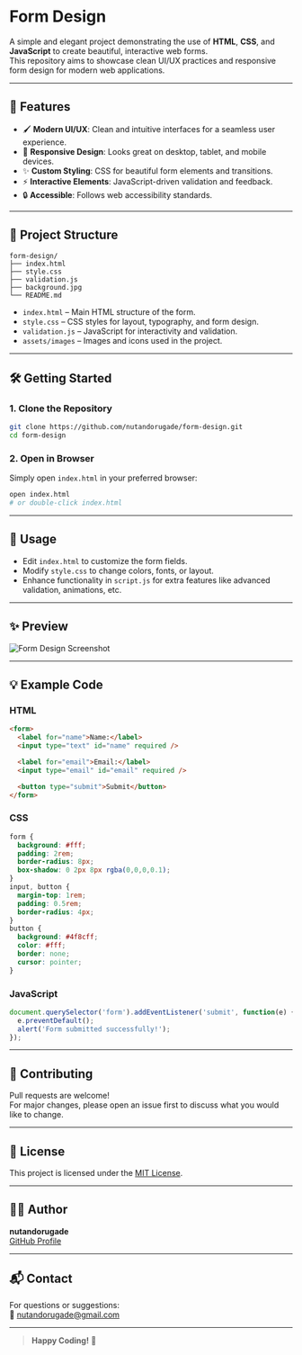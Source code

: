 # Form Design

A simple and elegant project demonstrating the use of **HTML**, **CSS**, and **JavaScript** to create beautiful, interactive web forms.  
This repository aims to showcase clean UI/UX practices and responsive form design for modern web applications.

---

## 🚀 Features

- 🖌️ **Modern UI/UX**: Clean and intuitive interfaces for a seamless user experience.
- 🎨 **Responsive Design**: Looks great on desktop, tablet, and mobile devices.
- ✨ **Custom Styling**: CSS for beautiful form elements and transitions.
- ⚡ **Interactive Elements**: JavaScript-driven validation and feedback.
- 🔒 **Accessible**: Follows web accessibility standards.

---

## 📂 Project Structure

```text
form-design/
├── index.html
├── style.css
├── validation.js
├── background.jpg
└── README.md
```

- `index.html` – Main HTML structure of the form.
- `style.css` – CSS styles for layout, typography, and form design.
- `validation.js` – JavaScript for interactivity and validation.
- `assets/images` – Images and icons used in the project.

---

## 🛠️ Getting Started

### 1. Clone the Repository

```bash
git clone https://github.com/nutandorugade/form-design.git
cd form-design
```

### 2. Open in Browser

Simply open `index.html` in your preferred browser:

```bash
open index.html
# or double-click index.html
```

---

## 📝 Usage

- Edit `index.html` to customize the form fields.
- Modify `style.css` to change colors, fonts, or layout.
- Enhance functionality in `script.js` for extra features like advanced validation, animations, etc.

---

## ✨ Preview

![Form Design Screenshot](assets/images/screenshot.png)

---

## 💡 Example Code

### HTML

```html
<form>
  <label for="name">Name:</label>
  <input type="text" id="name" required />

  <label for="email">Email:</label>
  <input type="email" id="email" required />

  <button type="submit">Submit</button>
</form>
```

### CSS

```css
form {
  background: #fff;
  padding: 2rem;
  border-radius: 8px;
  box-shadow: 0 2px 8px rgba(0,0,0,0.1);
}
input, button {
  margin-top: 1rem;
  padding: 0.5rem;
  border-radius: 4px;
}
button {
  background: #4f8cff;
  color: #fff;
  border: none;
  cursor: pointer;
}
```

### JavaScript

```javascript
document.querySelector('form').addEventListener('submit', function(e) {
  e.preventDefault();
  alert('Form submitted successfully!');
});
```

---

## 🤝 Contributing

Pull requests are welcome!  
For major changes, please open an issue first to discuss what you would like to change.

---

## 📄 License

This project is licensed under the [MIT License](LICENSE).

---

## 🧑‍💻 Author

**nutandorugade**  
[GitHub Profile](https://github.com/nutandorugade)

---

## 📬 Contact

For questions or suggestions:  
📧 nutandorugade@gmail.com

---

> **Happy Coding!** 🚀
